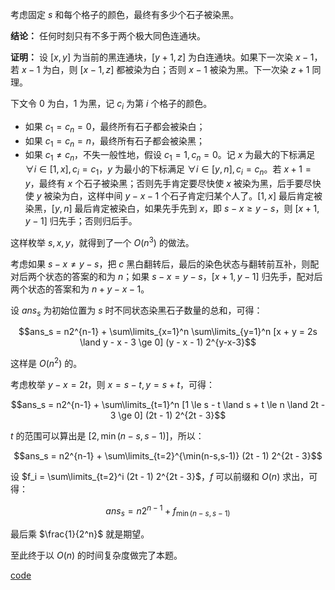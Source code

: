 考虑固定 $s$ 和每个格子的颜色，最终有多少个石子被染黑。

**结论：** 任何时刻只有不多于两个极大同色连通块。

**证明：** 设 $[x,y]$ 为当前的黑连通块，$[y+1,z]$ 为白连通块。如果下一次染 $x-1$，若 $x-1$ 为白，则 $[x-1,z]$ 都被染为白；否则 $x-1$ 被染为黑。下一次染 $z+1$ 同理。

下文令 $0$ 为白，$1$ 为黑，记 $c_i$ 为第 $i$ 个格子的颜色。

- 如果 $c_1 = c_n = 0$，最终所有石子都会被染白；
- 如果 $c_1 = c_n = n$，最终所有石子都会被染黑；
- 如果 $c_1 \ne c_n$，不失一般性地，假设 $c_1 = 1, c_n = 0$。记 $x$ 为最大的下标满足 $\forall i \in [1,x], c_i = c_1$，$y$ 为最小的下标满足 $\forall i \in [y,n], c_i = c_n$。若 $x + 1 = y$，最终有 $x$ 个石子被染黑；否则先手肯定要尽快使 $x$ 被染为黑，后手要尽快使 $y$ 被染为白，这样中间 $y - x - 1$ 个石子肯定归某个人了。$[1,x]$ 最后肯定被染黑，$[y,n]$ 最后肯定被染白，如果先手先到 $x$，即 $s - x \ge y - s$，则 $[x+1,y-1]$ 归先手；否则归后手。

这样枚举 $s,x,y$，就得到了一个 $O(n^3)$ 的做法。

考虑如果 $s - x \ne y - s$，把 $c$ 黑白翻转后，最后的染色状态与翻转前互补，则配对后两个状态的答案的和为 $n$；如果 $s - x = y - s$，$[x + 1, y - 1]$ 归先手，配对后两个状态的答案和为 $n + y - x - 1$。

设 $ans_s$ 为初始位置为 $s$ 时不同状态染黑石子数量的总和，可得：

$$ans_s = n2^{n-1} + \sum\limits_{x=1}^n \sum\limits_{y=1}^n [x + y = 2s \land y - x - 3 \ge 0] (y - x - 1) 2^{y-x-3}$$

这样是 $O(n^2)$ 的。

考虑枚举 $y - x = 2t$，则 $x = s - t, y = s + t$，可得：

$$ans_s = n2^{n-1} + \sum\limits_{t=1}^n [1 \le s - t \land s + t \le n \land 2t - 3 \ge 0] (2t - 1) 2^{2t - 3}$$

$t$ 的范围可以算出是 $[2,\min(n-s,s-1)]$，所以：

$$ans_s = n2^{n-1} + \sum\limits_{t=2}^{\min(n-s,s-1)} (2t - 1) 2^{2t - 3}$$

设 $f_i = \sum\limits_{t=2}^i (2t - 1) 2^{2t - 3}$，$f$ 可以前缀和 $O(n)$ 求出，可得：

$$ans_s = n2^{n-1} + f_{\min(n-s,s-1)}$$

最后乘 $\frac{1}{2^n}$ 就是期望。

至此终于以 $O(n)$ 的时间复杂度做完了本题。

[code](https://atcoder.jp/contests/arc109/submissions/40746235)
